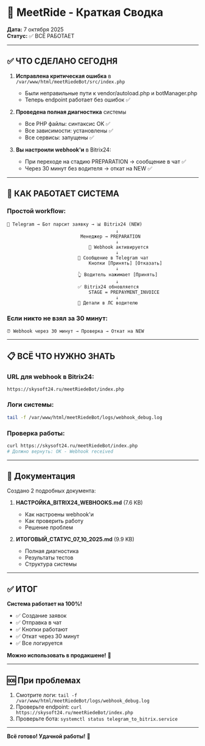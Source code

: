 # 🚀 MeetRide - Краткая Сводка

**Дата:** 7 октября 2025  
**Статус:** ✅ ВСЁ РАБОТАЕТ

---

## ✅ ЧТО СДЕЛАНО СЕГОДНЯ

1. **Исправлена критическая ошибка** в `/var/www/html/meetRiedeBot/src/index.php`
   - Были неправильные пути к vendor/autoload.php и botManager.php
   - Теперь endpoint работает без ошибок ✅

2. **Проведена полная диагностика** системы
   - Все PHP файлы: синтаксис OK ✅
   - Все зависимости: установлены ✅
   - Все сервисы: запущены ✅

3. **Вы настроили webhook'и** в Bitrix24:
   - При переходе на стадию PREPARATION → сообщение в чат ✅
   - Через 30 минут без водителя → откат на NEW ✅

---

## 🎯 КАК РАБОТАЕТ СИСТЕМА

### Простой workflow:

```
📱 Telegram → Бот парсит заявку → 📊 Bitrix24 (NEW)
                                        ↓
                           Менеджер → PREPARATION
                                        ↓
                              🔔 Webhook активируется
                                        ↓
                          📨 Сообщение в Telegram чат
                              Кнопки [Принять] [Отказать]
                                        ↓
                          👆 Водитель нажимает [Принять]
                                        ↓
                          ✅ Bitrix24 обновляется
                              STAGE = PREPAYMENT_INVOICE
                                        ↓
                          💬 Детали в ЛС водителю
```

### Если никто не взял за 30 минут:
```
⏰ Webhook через 30 минут → Проверка → Откат на NEW
```

---

## 📋 ВСЁ ЧТО НУЖНО ЗНАТЬ

### URL для webhook в Bitrix24:
```
https://skysoft24.ru/meetRiedeBot/index.php
```

### Логи системы:
```bash
tail -f /var/www/html/meetRiedeBot/logs/webhook_debug.log
```

### Проверка работы:
```bash
curl https://skysoft24.ru/meetRiedeBot/index.php
# Должно вернуть: OK - Webhook received
```

---

## 📁 Документация

Создано 2 подробных документа:

1. **НАСТРОЙКА_BITRIX24_WEBHOOKS.md** (7.6 KB)
   - Как настроены webhook'и
   - Как проверить работу
   - Решение проблем

2. **ИТОГОВЫЙ_СТАТУС_07_10_2025.md** (9.9 KB)
   - Полная диагностика
   - Результаты тестов
   - Структура системы

---

## ✅ ИТОГ

**Система работает на 100%!**

- ✅ Создание заявок
- ✅ Отправка в чат
- ✅ Кнопки работают
- ✅ Откат через 30 минут
- ✅ Все логируется

**Можно использовать в продакшене!** 🎉

---

## 🆘 При проблемах

1. Смотрите логи: `tail -f /var/www/html/meetRiedeBot/logs/webhook_debug.log`
2. Проверьте endpoint: `curl https://skysoft24.ru/meetRiedeBot/index.php`
3. Проверьте бота: `systemctl status telegram_to_bitrix.service`

---

**Всё готово! Удачной работы!** 🚀
